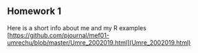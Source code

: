 ## Homework 1
Here is a short info about me and my R examples [https://github.com/pjournal/mef01-umrechu/blob/master/Umre_2002019.html](Umre_2002019.html)
